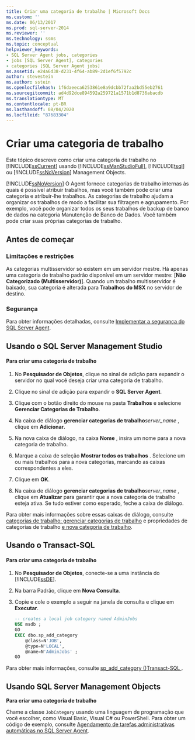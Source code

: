 ```yaml
---
title: Criar uma categoria de trabalho | Microsoft Docs
ms.custom: ''
ms.date: 06/13/2017
ms.prod: sql-server-2014
ms.reviewer: ''
ms.technology: ssms
ms.topic: conceptual
helpviewer_keywords:
- SQL Server Agent jobs, categories
- jobs [SQL Server Agent], categories
- categories [SQL Server Agent jobs]
ms.assetid: e24a6d38-d231-4f64-ab89-2d1ef6f5792c
author: stevestein
ms.author: sstein
ms.openlocfilehash: 1f6daeeca6253861e8a9dcbb72faa2bd55eb2761
ms.sourcegitcommit: ad4d92dce894592a259721a1571b1d8736abacdb
ms.translationtype: MT
ms.contentlocale: pt-BR
ms.lasthandoff: 08/04/2020
ms.locfileid: "87683304"
---
```

# <a name="create-a-job-category"></a>Criar uma categoria de trabalho
  Este tópico descreve como criar uma categoria de trabalho no [!INCLUDE[ssCurrent](../../includes/sscurrent-md.md)] usando [!INCLUDE[ssManStudioFull](../../includes/ssmanstudiofull-md.md)], [!INCLUDE[tsql](../../includes/tsql-md.md)] ou [!INCLUDE[ssNoVersion](../../includes/ssnoversion-md.md)] Management Objects.  
  
 [!INCLUDE[ssNoVersion](../../includes/ssnoversion-md.md)] O Agent fornece categorias de trabalho internas às quais é possível atribuir trabalhos, mas você também pode criar uma categoria e atribuir-lhe trabalhos. As categorias de trabalho ajudam a organizar os trabalhos de modo a facilitar sua filtragem e agrupamento. Por exemplo, você pode organizar todos os seus trabalhos de backup de banco de dados na categoria Manutenção de Banco de Dados. Você também pode criar suas próprias categorias de trabalho.  
  
 
  
##  <a name="before-you-begin"></a><a name="BeforeYouBegin"></a> Antes de começar  
  
###  <a name="limitations-and-restrictions"></a><a name="Restrictions"></a> Limitações e restrições  
 As categorias multisservidor só existem em um servidor mestre. Há apenas uma categoria de trabalho padrão disponível em um servidor mestre: [**Não Categorizado (Multisservidor)**]. Quando um trabalho multisservidor é baixado, sua categoria é alterada para **Trabalhos do MSX** no servidor de destino.  
  
###  <a name="security"></a><a name="Security"></a> Segurança  
 Para obter informações detalhadas, consulte [Implementar a segurança do SQL Server Agent](implement-sql-server-agent-security.md).  
  
##  <a name="using-sql-server-management-studio"></a><a name="SSMS"></a> Usando o SQL Server Management Studio  
  
#### <a name="to-create-a-job-category"></a>Para criar uma categoria de trabalho  
  
1.  No **Pesquisador de Objetos**, clique no sinal de adição para expandir o servidor no qual você deseja criar uma categoria de trabalho.  
  
2.  Clique no sinal de adição para expandir o **SQL Server Agent**.  
  
3.  Clique com o botão direito do mouse na pasta **Trabalhos** e selecione **Gerenciar Categorias de Trabalho**.  
  
4.  Na caixa de diálogo **gerenciar categorias de trabalho**_server_name_ , clique em **Adicionar**.  
  
5.  Na nova caixa de diálogo, na caixa **Nome** , insira um nome para a nova categoria de trabalho.  
  
6.  Marque a caixa de seleção **Mostrar todos os trabalhos** . Selecione um ou mais trabalhos para a nova categorias, marcando as caixas correspondentes a eles.  
  
7.  Clique em **OK**.  
  
8.  Na caixa de diálogo **gerenciar categorias de trabalho**_server_name_ , clique em **Atualizar** para garantir que a nova categoria de trabalho esteja ativa. Se tudo estiver como esperado, feche a caixa de diálogo.  
  
 Para obter mais informações sobre essas caixas de diálogo, consulte [categorias de trabalho: gerenciar categorias de trabalho](job-categories-manage-job-categories.md) e propriedades de categorias de trabalho [e nova categoria de trabalho](job-categories-properties-new-job-category.md).  

##  <a name="using-transact-sql"></a><a name="TSQL"></a> Usando o Transact-SQL  
  
#### <a name="to-create-a-job-category"></a>Para criar uma categoria de trabalho  
  
1.  No **Pesquisador de Objetos**, conecte-se a uma instância do [!INCLUDE[ssDE](../../includes/ssde-md.md)].  
  
2.  Na barra Padrão, clique em **Nova Consulta**.  
  
3.  Copie e cole o exemplo a seguir na janela de consulta e clique em **Executar**.  
  
    ```sql
    -- creates a local job category named AdminJobs   
    USE msdb ;  
    GO  
    EXEC dbo.sp_add_category  
        @class=N'JOB',  
        @type=N'LOCAL',  
        @name=N'AdminJobs' ;  
    GO  
    ```  
  
 Para obter mais informações, consulte [sp_add_category &#40;&#41;Transact-SQL ](/sql/relational-databases/system-stored-procedures/sp-add-category-transact-sql).  

##  <a name="using-sql-server-management-objects"></a><a name="SMO"></a>Usando SQL Server Management Objects  
 **Para criar uma categoria de trabalho**  
  
 Chame a classe `JobCategory` usando uma linguagem de programação que você escolher, como Visual Basic, Visual C# ou PowerShell. Para obter um código de exemplo, consulte [Agendamento de tarefas administrativas automáticas no SQL Server Agent](sql-server-agent.md).  
